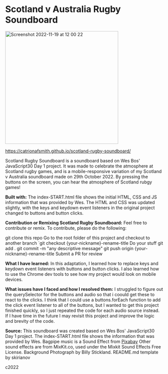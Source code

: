 # Scotland v Australia Rugby Soundboard
<img width="360" alt="Screenshot 2022-11-19 at 12 00 22" src="https://user-images.githubusercontent.com/113362369/202847404-33264688-f0ec-4687-8dcc-28dcfd7fa994.png">



https://catrionafsmith.github.io/scotland-rugby-soundboard/

Scotland Rugby Soundboard is a soundboard based on Wes Bos' JavaScript30 Day 1 project. It was made to celebrate the atmosphere at Scotland rugby games, and is a mobile-responsive variation of my Scotland v Australia soundboard made on 29th October 2022. By pressing the buttons on the screen, you can hear the atmosphere of Scotland rubgy games!

**Built with:**
The index-START.html file shows the initial HTML, CSS and JS information that was provided by Wes.
The HTML and CSS was updated slightly, with the keys and keydown event listeners in the original project changed to buttons and button clicks.

**Contribution or Remixing Scotland Rugby Soundboard:**
Feel free to contribute or remix. To contribute, please do the following:

git clone this repo
Go to the root folder of this project and checkout to another branch
`git checkout {your-nickname}-rename-title
Do your stuff
git add .
git commit -m "any descriptive message"
git push origin {your-nickname}-rename-title
Submit a PR for review

**What I have learned:**
In this adaptation, I learned how to replace keys and keydown event listeners with buttons and button clicks. I also learned how to use the Chrome dev tools to see how my project would look on mobile devices.

**What issues have I faced and how I resolved them:**
I struggled to figure out the querySelector for the buttons and audio so that i coould get these to react to the clicks. I think that I could use a buttons.forEach function to add the click event listener to all of the buttons, but I wanted to get this project finished quickly, so I just repeated the code for each audio source instead. If I have time in the future I may revisit this project and improve the logic and brevity of the code.

**Source:**
This soundboard was created based on Wes Bos' JavaScript30 Day 1 project.
The index-START.html file shows the information that was provided by Wes.
Bagpipe music is a Sound Effect from <a href="https://pixabay.com/sound-effects/?utm_source=link-attribution&amp;utm_medium=referral&amp;utm_campaign=music&amp;utm_content=16919">Pixabay</a>
Other sound effects are from MixKit.co, used under the Mixkit Sound Effects Free License.
Background Photograph by Billy Stickland.
README.md template by skirianov


c2022
